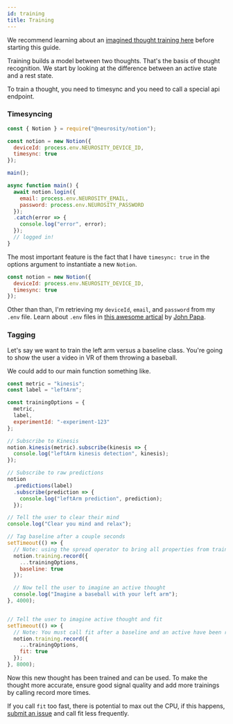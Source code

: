 ```yaml
---
id: training
title: Training
---
```


We recommend learning about an [imagined thought training here](https://support.neurosity.co/hc/en-us/articles/360036344012-Imagined-thought-training) before starting this guide.

Training builds a model between two thoughts. That's the basis of thought recognition. We start by looking at the difference between an active state and a rest state. 

To train a thought, you need to timesync and you need to call a special api endpoint. 

### Timesyncing

```js
const { Notion } = require("@neurosity/notion");

const notion = new Notion({
  deviceId: process.env.NEUROSITY_DEVICE_ID,
  timesync: true
});

main();

async function main() {
  await notion.login({
    email: process.env.NEUROSITY_EMAIL,
    password: process.env.NEUROSITY_PASSWORD
  });
  .catch(error => {
    console.log("error", error);
  });
  // logged in!
}
```

The most important feature is the fact that I have `timesync: true` in the options argument to instantiate a new `Notion`.

```js
const notion = new Notion({
  deviceId: process.env.NEUROSITY_DEVICE_ID,
  timesync: true
});
```

Other than than, I'm retrieving my `deviceId`, `email`, and `password` from my `.env` file. Learn about `.env` files in [this awesome artical](https://medium.com/the-node-js-collection/making-your-node-js-work-everywhere-with-environment-variables-2da8cdf6e786) by [John Papa](https://twitter.com/John_Papa).

### Tagging

Let's say we want to train the left arm versus a baseline class. You're going to show the user a video in VR of them throwing a baseball. 

We could add to our main function something like.

```js
const metric = "kinesis";
const label = "leftArm";

const trainingOptions = {
  metric,
  label,
  experimentId: "-experiment-123"
};

// Subscribe to Kinesis
notion.kinesis(metric).subscribe(kinesis => {
  console.log("leftArm kinesis detection", kinesis);
});

// Subscribe to raw predictions
notion
  .predictions(label)
  .subscribe(prediction => {
    console.log("leftArm prediction", prediction);
  });

// Tell the user to clear their mind
console.log("Clear you mind and relax");

// Tag baseline after a couple seconds
setTimeout(() => {
  // Note: using the spread operator to bring all properties from trainingOptions into the current object plus adding the new baseline tag. Learn about spread operators here: https://developer.mozilla.org/en-US/docs/Web/JavaScript/Reference/Operators/Spread_syntax
  notion.training.record({
    ...trainingOptions,
    baseline: true
  });

  // Now tell the user to imagine an active thought
  console.log("Imagine a baseball with your left arm");
}, 4000);


// Tell the user to imagine active thought and fit
setTimeout(() => {
  // Note: You must call fit after a baseline and an active have been recorded.
  notion.training.record({
    ...trainingOptions,
    fit: true
  });
}, 8000);
```

Now this new thought has been trained and can be used. To make the thought more accurate, ensure good signal quality and add more trainings by calling record more times.

If you call `fit` too fast, there is potential to max out the CPU, if this happens, [submit an issue](https://support.neurosity.co/hc/en-us/requests/new) and call fit less frequently.
